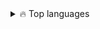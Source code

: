 <details>
  <summary>🔥 Top languages</summary>
  <br>
  
  
  [![Top Langs](https://github-readme-stats.vercel.app/api/top-langs/?username=angelhpascual&layout=compact&theme=dark)](https://github.com/angelhpascual/github-readme-stats)
</details>

<!--
### Hi there 👋, my name is Ángel Hernández Pascual
#### Front-End Developer 
Programmer Front-End passionate of new technologies. Currently working in NTTDATA. I'm a React :heart:

Skills: HTML | CSS | React | Nextjs | GATSBY | SASS | MONGODB | GIT | DOCKER | NODE.JS | FIREBASE | SCSS | Java | Python | Unity | C# | C++ | Yarn | Yii | 

- 🔭 I’m currently working on differents personal projects 
- 🌱 I’m currently learning React | Gatsby | GRAPHQL | NODEjs 
- 👯 I’m looking to collaborate on React projects 
- 🤔 I’m looking for help with React and Gatsby 
- 💬 Ask me about Music! 
- 📫 How to reach me: angelhpascual@gmail.com 
- ⚡ Fun fact: The mascot of GitHub is a female cat with 5 octopus-like arms. It was created by freelance graphic designer Simon Oxley (who also designed Twitter’s bird) to sell on iStock. GitHub became interested in his work named Octopuss. They bought exclusive rights and renamed it to Octocat. Since then, several users have designed hundreds of variations of the character. 


[<img src='https://cdn.jsdelivr.net/npm/simple-icons@3.0.1/icons/github.svg' alt='github' height='40'>](https://github.com/angelhpascual)  [<img src='https://cdn.jsdelivr.net/npm/simple-icons@3.0.1/icons/dev-dot-to.svg' alt='dev' height='40'>](https://dev.to/angelhpascual)  [<img src='https://cdn.jsdelivr.net/npm/simple-icons@3.0.1/icons/linkedin.svg' alt='linkedin' height='40'>](https://www.linkedin.com/in/ángel-hernández-pascual-90391546/)  [<img src='https://cdn.jsdelivr.net/npm/simple-icons@3.0.1/icons/instagram.svg' alt='instagram' height='40'>](https://www.instagram.com/angelfrostik/)  [<img src='https://cdn.jsdelivr.net/npm/simple-icons@3.0.1/icons/twitter.svg' alt='twitter' height='40'>](https://twitter.com/angelhernandev)  

<a href='https://archiveprogram.github.com/'><img src='https://raw.githubusercontent.com/acervenky/animated-github-badges/master/assets/acbadge.gif' width='40' height='40'></a> 

![GitHub stats](https://github-readme-stats.vercel.app/api?username=angelhpascual&show_icons=true)  

![Profile views](https://gpvc.arturio.dev/angelhpascual)  

-->
